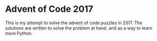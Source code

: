 # Advent of Code 2017
This is my attempt to solve the advent of code puzzles in 2017. The solutions are written to solve the problem at hand, and as a way to learn more Python.
